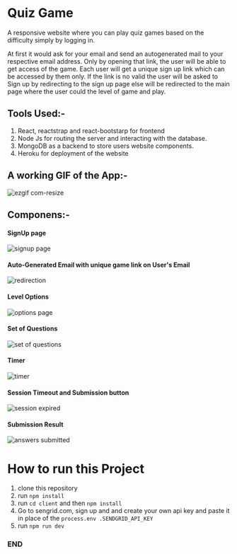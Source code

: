 # Quiz Game

A responsive website where you can play quiz games based on the difficulty simply by logging in.

At first it would ask for your email and send an autogenerated mail to your respective email
 address. Only by opening that link, the user will be able to get access of the game. Each user will get a unique
  sign up link which can be accessed by them only. If the link is no valid the user will be asked to Sign
   up by redirecting to the sign up page else will be redirected to the main page where the user could the level of
    game and play.  

## Tools Used:-
1. React, reactstrap and react-bootstarp for frontend
2. Node Js for routing the server and interacting with the database.
3. MongoDB as a backend to store users
 website components.
 4. Heroku for deployment of the website
 
 ## A working GIF of the App:-
 
 ![ezgif com-resize](https://user-images.githubusercontent.com/39849261/71364541-8c8aa100-25c2-11ea-960e-77881c4326e6.gif)

## Componens:-

#### SignUp page

![signup page](https://user-images.githubusercontent.com/39849261/71365689-c4dfae80-25c5-11ea-884a-b3f598e46854.png)

#### Auto-Generated Email with unique game link on User's Email

![redirection](https://user-images.githubusercontent.com/39849261/71365992-a75f1480-25c6-11ea-8091-a340092d131e.png)

#### Level Options

![options page](https://user-images.githubusercontent.com/39849261/71365734-e17be680-25c5-11ea-8a12-0e52a50b5091.png)

#### Set of Questions

![set of questions](https://user-images.githubusercontent.com/39849261/71365786-0a9c7700-25c6-11ea-8d63-6517c0a17ede.png)

#### Timer

![timer](https://user-images.githubusercontent.com/39849261/71365811-1e47dd80-25c6-11ea-854d-25a1845bb3a1.png)

#### Session Timeout and Submission button

![session expired ](https://user-images.githubusercontent.com/39849261/71365905-5d762e80-25c6-11ea-9a46-30090bf41046.png)

#### Submission Result

![answers submitted](https://user-images.githubusercontent.com/39849261/71365833-2b64cc80-25c6-11ea-935c-a842e8e57a48.png)

# How to run this Project

1. clone this repository
2. run `npm install`
3. run `cd client` and then `npm install`
4. Go to sengrid.com, sign up and and create your own api key and paste it in place of the `process.env
.SENDGRID_API_KEY`
5. run `npm run dev`

### END ###